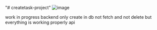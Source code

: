 "# createtask-project" 
![image](https://github.com/user-attachments/assets/ed5ab916-8d6a-4967-9864-e74169f81ffe)

work in progress backend only create in db not fetch and not delete 
but everything is working properly api
